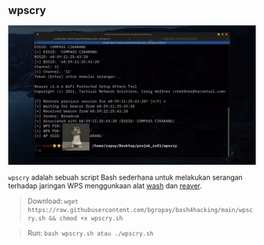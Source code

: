 ## wpscry

![](https://github.com/bgropay/bash4hacking/blob/main/img/wpscry.jpg)

`wpscry` adalah sebuah script Bash sederhana untuk melakukan serangan terhadap jaringan WPS menggunkaan alat [wash](https://github.com/t6x/reaver-wps-fork-t6x/) dan [reaver](https://github.com/t6x/reaver-wps-fork-t6x/).

> Download: `wget https://raw.githubusercontent.com/bgropay/bash4hacking/main/wpscry.sh && chmod +x wpscry.sh`

> Run: `bash wpscry.sh atau ./wpscry.sh`
